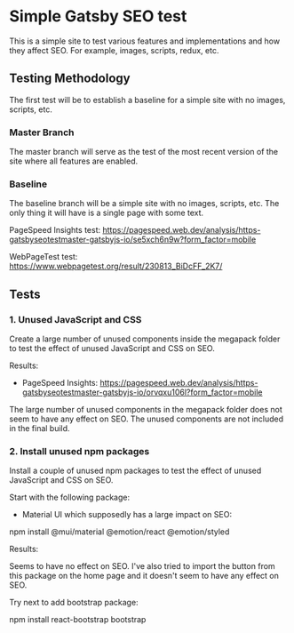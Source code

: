 # Simple Gatsby SEO test

This is a simple site to test various features and implementations and how they affect SEO. For example, images, scripts, redux, etc.

## Testing Methodology

The first test will be to establish a baseline for a simple site with no images, scripts, etc.

### Master Branch

The master branch will serve as the test of the most recent version of the site where all features are enabled.

### Baseline

The baseline branch will be a simple site with no images, scripts, etc. The only thing it will have is a single page with some text.

PageSpeed Insights test: https://pagespeed.web.dev/analysis/https-gatsbyseotestmaster-gatsbyjs-io/se5xch6n9w?form_factor=mobile

WebPageTest test: https://www.webpagetest.org/result/230813_BiDcFF_2K7/

## Tests

### 1. Unused JavaScript and CSS

Create a large number of unused components inside the megapack folder to test the effect of unused JavaScript and CSS on SEO.

Results:

- PageSpeed Insights: https://pagespeed.web.dev/analysis/https-gatsbyseotestmaster-gatsbyjs-io/orvqxu106l?form_factor=mobile

The large number of unused components in the megapack folder does not seem to have any effect on SEO. The unused components are not included in the final build.

### 2. Install unused npm packages

Install a couple of unused npm packages to test the effect of unused JavaScript and CSS on SEO.

Start with the following package:

- Material UI which supposedly has a large impact on SEO:

npm install @mui/material @emotion/react @emotion/styled

Results:

Seems to have no effect on SEO. I've also tried to import the button from this package on the home page and it doesn't seem to have any effect on SEO.

Try next to add bootstrap package:

npm install react-bootstrap bootstrap
